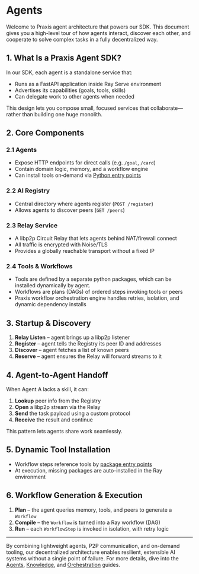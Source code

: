 # Agents

Welcome to Praxis agent architecture that powers our SDK. 
This document gives you a high-level tour of how agents interact, discover each other, and cooperate to solve complex tasks in a fully decentralized way.

## 1. What Is a Praxis Agent SDK?

In our SDK, each agent is a standalone service that:

- Runs as a FastAPI application inside Ray Serve environment
- Advertises its capabilities (goals, tools, skills)  
- Can delegate work to other agents when needed  

This design lets you compose small, focused services that collaborate—rather than building one huge monolith.

## 2. Core Components

### 2.1 Agents
- Expose HTTP endpoints for direct calls (e.g. `/goal`, `/card`)
- Contain domain logic, memory, and a workflow engine  
- Can install tools on‐demand via [Python entry points](https://packaging.python.org/en/latest/specifications/entry-points/) 

### 2.2 AI Registry
- Central directory where agents register (`POST /register`)  
- Allows agents to discover peers (`GET /peers`)

### 2.3 Relay Service  
- A libp2p Circuit Relay that lets agents behind NAT/firewall connect  
- All traffic is encrypted with Noise/TLS  
- Provides a globally reachable transport without a fixed IP  

### 2.4 Tools & Workflows  
- Tools are defined by a separate python packages, which can be installed dynamically by agent.
- Workflows are plans (DAGs) of ordered steps invoking tools or peers  
- Praxis workflow orchestration engine handles retries, isolation, and dynamic dependency installs  

## 3. Startup & Discovery

1. **Relay Listen** – agent brings up a libp2p listener  
2. **Register** – agent tells the Registry its peer ID and addresses  
3. **Discover** – agent fetches a list of known peers  
4. **Reserve** – agent ensures the Relay will forward streams to it  

## 4. Agent-to-Agent Handoff

When Agent A lacks a skill, it can:
1. **Lookup** peer info from the Registry  
2. **Open** a libp2p stream via the Relay  
3. **Send** the task payload using a custom protocol  
4. **Receive** the result and continue  

This pattern lets agents share work seamlessly.

## 5. Dynamic Tool Installation

- Workflow steps reference tools by [package entry points](https://packaging.python.org/en/latest/specifications/entry-points/)
- At execution, missing packages are auto-installed in the Ray environment

## 6. Workflow Generation & Execution

1. **Plan** – the agent queries memory, tools, and peers to generate a `Workflow`
2. **Compile** – the `Workflow` is turned into a Ray workflow (DAG)  
3. **Run** – each `WorkflowStep` is invoked in isolation, with retry logic

---

By combining lightweight agents, P2P communication, and on-demand tooling, our decentralized architecture enables resilient, extensible AI systems without a single point of failure. For more details, dive into the [Agents](agents.md), [Knowledge](knowledge.md), and [Orchestration](orchestration.md) guides.